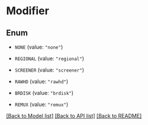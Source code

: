# Modifier

## Enum


* `NONE` (value: `"none"`)

* `REGIONAL` (value: `"regional"`)

* `SCREENER` (value: `"screener"`)

* `RAWHD` (value: `"rawhd"`)

* `BRDISK` (value: `"brdisk"`)

* `REMUX` (value: `"remux"`)


[[Back to Model list]](../README.md#documentation-for-models) [[Back to API list]](../README.md#documentation-for-api-endpoints) [[Back to README]](../README.md)


